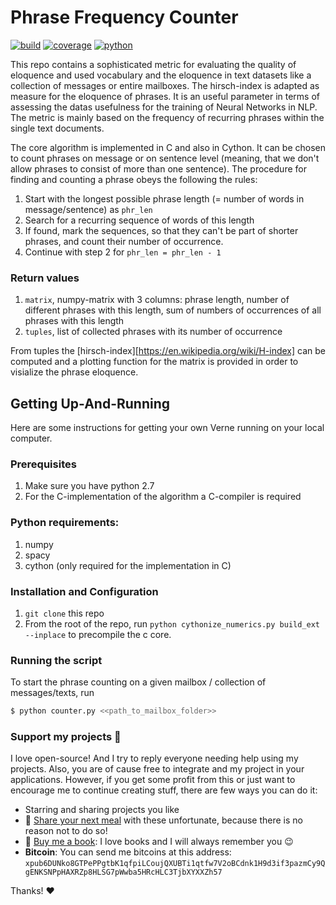 # Phrase Frequency Counter

[![build](https://travis-ci.org/harmening/phrase-frequency-counter.svg?branch=master)](https://travis-ci.org/harmening/phrase-frequency-counter)
[![coverage](https://codecov.io/gh/harmening/phrase-frequency-counter/branch/master/graph/badge.svg)](https://codecov.io/gh/harmening/phrase-frequency-counter)
[![python](https://img.shields.io/badge/python-2.7|3.4|3.5|3.6-blue.svg)](https://www.python.org/downloads/release/python-360/)

This repo contains a sophisticated metric for evaluating the quality of eloquence and used vocabulary and the eloquence in text datasets like a collection of messages or entire
mailboxes. The hirsch-index is adapted as measure for the eloquence of phrases. It is an useful parameter in terms of assessing the datas usefulness for the training of Neural Networks in NLP. The metric is mainly based on the frequency of recurring phrases within the single text documents.

The core algorithm is implemented in C and also in Cython.
It can be chosen to count phrases on message or on sentence level (meaning, that we don't allow
phrases to consist of more than one sentence).
The procedure for finding and counting a phrase obeys the following the rules:
1. Start with the longest possible phrase length (= number of words in message/sentence) as `phr_len`
2. Search for a recurring sequence of words of this length
3. If found, mark the sequences, so that they can't be part of shorter phrases, and count their number of occurrence.
4. Continue with step 2 for `phr_len = phr_len - 1`

### Return values
1. `matrix`, numpy-matrix with 3 columns: phrase length, number of different phrases with this length, sum of numbers
   of occurrences of all phrases with this length
2. `tuples`, list of collected phrases with its number of occurrence

From tuples the [hirsch-index][https://en.wikipedia.org/wiki/H-index] can be computed and 
a plotting function for the matrix is provided in order to visialize the phrase eloquence.


## Getting Up-And-Running

Here are some instructions for getting your own Verne running on your local computer.

### Prerequisites
1. Make sure you have python 2.7
2. For the C-implementation of the algorithm a C-compiler is required

### Python requirements:
1. numpy
2. spacy
3. cython (only required for the implementation in C)

### Installation and Configuration
1. `git clone` this repo
2. From the root of the repo, run `python cythonize_numerics.py build_ext --inplace` to precompile the c core.

### Running the script
To start the phrase counting on a given mailbox / collection of messages/texts, run

```sh
$ python counter.py <<path_to_mailbox_folder>>
```



### Support my projects :gift_heart:

I love open-source! And I try to reply everyone needing help using my projects. Also, you are of cause free to integrate and my project in your applications. However, if you get some profit from this or just want to encourage me to continue creating stuff, there are few ways you can do it:
 - Starring and sharing projects you like
 - :stew: [Share your next meal][sharemeal] with these unfortunate, because there is no reason not to do so!
 - :book: [Buy me a book][amazon]: I love books and I will always remember you :wink:
 - **Bitcoin**: You can send me bitcoins at this address:
 `xpub6DUNko8GTPePPgtbK1qfpiLCoujQXUBTi1qtfw7V2oBCdnk1H9d3if3pazmCy9QgENKSNPpHAXRZp8HLSG7pWwba5HRcHLC3TjbXYXXZh57`

Thanks! :heart:


[amazon]: http://a.co/4CZC8iN
[sharemeal]: https://sharethemeal.org/en/index.html
